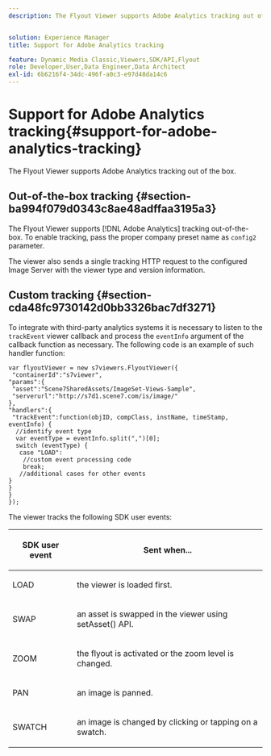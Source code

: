 ```yaml
---
description: The Flyout Viewer supports Adobe Analytics tracking out of the box.


solution: Experience Manager
title: Support for Adobe Analytics tracking

feature: Dynamic Media Classic,Viewers,SDK/API,Flyout
role: Developer,User,Data Engineer,Data Architect
exl-id: 6b6216f4-34dc-496f-a0c3-e97d48da14c6
---
```

# Support for Adobe Analytics tracking{#support-for-adobe-analytics-tracking}

The Flyout Viewer supports Adobe Analytics tracking out of the box.

## Out-of-the-box tracking {#section-ba994f079d0343c8ae48adffaa3195a3}

The Flyout Viewer supports [!DNL Adobe Analytics] tracking out-of-the-box. To enable tracking, pass the proper company preset name as `config2` parameter.

The viewer also sends a single tracking HTTP request to the configured Image Server with the viewer type and version information.

## Custom tracking {#section-cda48fc9730142d0bb3326bac7df3271}

To integrate with third-party analytics systems it is necessary to listen to the `trackEvent` viewer callback and process the `eventInfo` argument of the callback function as necessary. The following code is an example of such handler function:

```
var flyoutViewer = new s7viewers.FlyoutViewer({ 
 "containerId":"s7viewer", 
"params":{ 
 "asset":"Scene7SharedAssets/ImageSet-Views-Sample", 
 "serverurl":"http://s7d1.scene7.com/is/image/" 
}, 
"handlers":{ 
 "trackEvent":function(objID, compClass, instName, timeStamp, eventInfo) { 
  //identify event type 
  var eventType = eventInfo.split(",")[0]; 
  switch (eventType) { 
   case "LOAD": 
    //custom event processing code 
    break; 
   //additional cases for other events 
} 
} 
} 
});
```

The viewer tracks the following SDK user events:

<table id="table_5D090E6614974D968E1A93B5727D859C"> 
 <thead> 
  <tr> 
   <th colname="col1" class="entry"> <p>SDK user event </p> </th> 
   <th colname="col2" class="entry"> <p>Sent when... </p> </th> 
  </tr> 
 </thead>
 <tbody> 
  <tr> 
   <td colname="col1"> <p> <span class="codeph"> LOAD </span> </p> </td> 
   <td colname="col2"> <p>the viewer is loaded first. </p> </td> 
  </tr> 
  <tr> 
   <td colname="col1"> <p> <span class="codeph"> SWAP </span> </p> </td> 
   <td colname="col2"> <p>an asset is swapped in the viewer using <span class="codeph"> setAsset() </span> API. </p> </td> 
  </tr> 
  <tr> 
   <td colname="col1"> <p> <span class="codeph"> ZOOM </span> </p> </td> 
   <td colname="col2"> <p>the flyout is activated or the zoom level is changed. </p> </td> 
  </tr> 
  <tr> 
   <td colname="col1"> <p> <span class="codeph"> PAN </span> </p> </td> 
   <td colname="col2"> <p> an image is panned. </p> </td> 
  </tr> 
  <tr> 
   <td colname="col1"> <p> <span class="codeph"> SWATCH </span> </p> </td> 
   <td colname="col2"> <p> an image is changed by clicking or tapping on a swatch. </p> </td> 
  </tr> 
 </tbody> 
</table>
